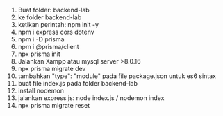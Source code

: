 1. Buat folder: backend-lab
2. ke folder backend-lab
3. ketikan perintah: npm init -y
4. npm i express cors dotenv
5. npm i -D prisma 
6. npm i @prisma/client
7. npx prisma init
8. Jalankan Xampp atau mysql server >8.0.16
9. npx prisma migrate dev
10. tambahkan "type": "module" pada file package.json untuk es6 sintax
11. buat file index.js pada folder backend-lab
12. install nodemon
13. jalankan express js: node index.js / nodemon index
14. npx prisma migrate reset